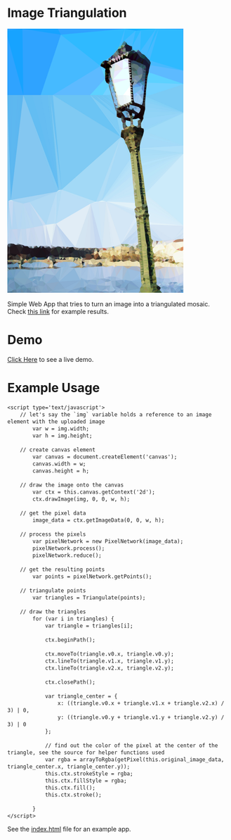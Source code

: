 Image Triangulation
===================
![Super Mario Sky](http://github.com/ArtBIT/triangulate-image/raw/master/images/example.png)

Simple Web App that tries to turn an image into a triangulated mosaic. Check [this link](http://artbit.deviantart.com/gallery/38261066) for example results.

# Demo
[Click Here](http://lab.djordjeungar.com/experiment/triangulation) to see a live demo.

# Example Usage

    <script type='text/javascript'>
        // let's say the `img` variable holds a reference to an image element with the uploaded image
            var w = img.width;
            var h = img.height;

        // create canvas element
            var canvas = document.createElement('canvas');
            canvas.width = w;
            canvas.height = h;

        // draw the image onto the canvas
            var ctx = this.canvas.getContext('2d');
            ctx.drawImage(img, 0, 0, w, h);

        // get the pixel data
            image_data = ctx.getImageData(0, 0, w, h);

        // process the pixels
            var pixelNetwork = new PixelNetwork(image_data);
            pixelNetwork.process();
            pixelNetwork.reduce();

        // get the resulting points
            var points = pixelNetwork.getPoints();

        // triangulate points
            var triangles = Triangulate(points);

        // draw the triangles
            for (var i in triangles) {
                var triangle = triangles[i];

                ctx.beginPath();

                ctx.moveTo(triangle.v0.x, triangle.v0.y);
                ctx.lineTo(triangle.v1.x, triangle.v1.y);
                ctx.lineTo(triangle.v2.x, triangle.v2.y);

                ctx.closePath();

                var triangle_center = {
                    x: ((triangle.v0.x + triangle.v1.x + triangle.v2.x) / 3) | 0,
                    y: ((triangle.v0.y + triangle.v1.y + triangle.v2.y) / 3) | 0
                };

                // find out the color of the pixel at the center of the triangle, see the source for helper functions used
                var rgba = arrayToRgba(getPixel(this.original_image_data, triangle_center.x, triangle_center.y));
                this.ctx.strokeStyle = rgba;
                this.ctx.fillStyle = rgba;
                this.ctx.fill();
                this.ctx.stroke();

            }
    </script>

See the [index.html](http://github.com/ArtBIT/triangulate-image/blob/master/index.html) file for an example app.
